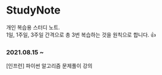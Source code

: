 # StudyNote
개인 복습용 스터디 노트. <br> 
1일, 1주일, 3주일 간격으로 총 3번 복습하는 것을 원칙으로 합니다. 👍

### 2021.08.15 ~ <br>
[인프런] 파이썬 알고리즘 문제풀이 강의 

